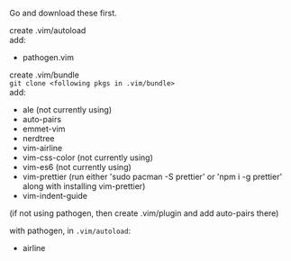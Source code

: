 Go and download these first.

create .vim/autoload <br />
add: <br />

- pathogen.vim

create .vim/bundle <br />
`git clone <following pkgs in .vim/bundle>`<br/>
add: <br />

- ale (not currently using)
- auto-pairs
- emmet-vim
- nerdtree
- vim-airline
- vim-css-color (not currently using)
- vim-es6 (not currently using)
- vim-prettier (run either 'sudo pacman -S prettier' or 'npm i -g prettier' along with installing vim-prettier)
- vim-indent-guide

(if not using pathogen, then create .vim/plugin and add auto-pairs there)

with pathogen, in `.vim/autoload`:<br />

- airline
